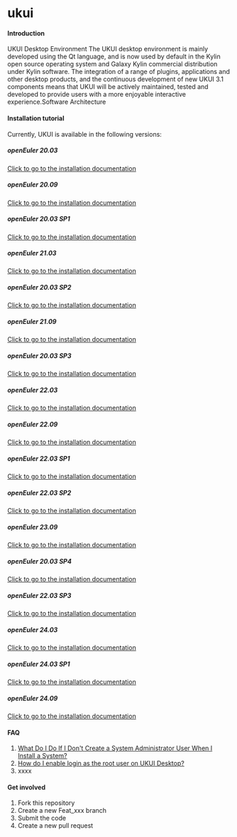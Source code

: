 # ukui

#### Introduction

UKUI Desktop Environment The UKUI desktop environment is mainly developed  using the Qt language, and is now used by default in the Kylin open  source operating system and Galaxy Kylin commercial distribution under  Kylin software. The integration of a range of plugins, applications and  other desktop products, and the continuous development of new UKUI 3.1  components means that UKUI will be actively maintained, tested and  developed to provide users with a more enjoyable interactive experience.Software Architecture

#### Installation tutorial

Currently, UKUI is available in the following versions: 

##### openEuler 20.03

[Click to go to the installation documentation](./openEuler_UKUI_offline_install_cn.md)

##### openEuler 20.09

[Click to go to the installation documentation](https://gitee.com/openeuler/docs/blob/stable2-20.09/docs/zh/docs/Installation/%E5%AE%89%E8%A3%85UKUI.md)

##### openEuler 20.03 SP1

[Click to go to the installation documentation](https://gitee.com/openeuler/docs/blob/stable2-20.03_LTS_SP1/docs/en/docs/desktop/installing-UKUI.md)

##### openEuler 21.03

[Click to go to the installation documentation](https://gitee.com/openeuler/docs/blob/stable2-21.03/docs/en/docs/desktop/installing-UKUI.md)

##### openEuler 20.03 SP2

[Click to go to the installation documentation](https://gitee.com/openeuler/docs/blob/stable2-20.03_LTS_SP2/docs/en/docs/desktop/installing-UKUI.md)

##### openEuler 21.09

[Click to go to the installation documentation](https://gitee.com/openeuler/docs/blob/stable2-21.09/docs/en/docs/desktop/installing-UKUI.md)

##### openEuler 20.03 SP3

[Click to go to the installation documentation](https://gitee.com/openeuler/docs/blob/stable2-20.03_LTS_SP3/docs/zh/docs/desktop/%E5%AE%89%E8%A3%85UKUI.md)

##### openEuler 22.03

[Click to go to the installation documentation](https://gitee.com/openeuler/docs/blob/stable2-22.03_LTS/docs/en/docs/desktop/installing-UKUI.md)

##### openEuler 22.09

[Click to go to the installation documentation](https://gitee.com/openeuler/docs/blob/stable2-22.09/docs/en/docs/desktop/installing-UKUI.md)

##### openEuler 22.03 SP1

[Click to go to the installation documentation](https://gitee.com/openeuler/docs/blob/stable2-22.03_LTS_SP1/docs/en/docs/desktop/installing-UKUI.md)

##### openEuler 22.03 SP2

[Click to go to the installation documentation](https://gitee.com/openeuler/docs/blob/stable2-22.03_LTS_SP2/docs/en/docs/desktop/installing-UKUI.md)

##### openEuler 23.09

[Click to go to the installation documentation](https://gitee.com/openeuler/docs/blob/stable2-23.09/docs/en/docs/desktop/installing-UKUI.md)

##### openEuler 20.03 SP4

[Click to go to the installation documentation](https://gitee.com/openeuler/docs/blob/stable2-20.03_LTS_SP4/docs/zh/docs/desktop/%E5%AE%89%E8%A3%85UKUI.md)

##### openEuler 22.03 SP3

[Click to go to the installation documentation](https://gitee.com/openeuler/docs/blob/stable2-22.03_LTS_SP3/docs/zh/docs/desktop/%E5%AE%89%E8%A3%85UKUI.md)

##### openEuler 24.03

[Click to go to the installation documentation](https://gitee.com/openeuler/docs/blob/stable2-24.03_LTS/docs/en/docs/desktop/installing-UKUI.md)

##### openEuler 24.03 SP1

[Click to go to the installation documentation](https://gitee.com/openeuler/docs/blob/stable2-24.03_LTS_SP1/docs/en/docs/desktop/installing-UKUI.md)

##### openEuler 24.09

[Click to go to the installation documentation](https://gitee.com/openeuler/docs/blob/stable2-24.09/docs/en/docs/desktop/installing-UKUI.md)

#### FAQ

1. [What Do I Do If I Don't Create a System Administrator User When I Install a System?](https://gitee.com/openeuler/ukui/issues/I5Q8K9?from=project-issue)
2. [How do I enable login as the root user on UKUI Desktop?](https://gitee.com/openeuler/ukui/issues/I5Q8KE?from=project-issue)
3. xxxx

#### Get involved

1. Fork this repository 
2. Create a new Feat_xxx branch 
3. Submit the code 
4. Create a new pull request 

